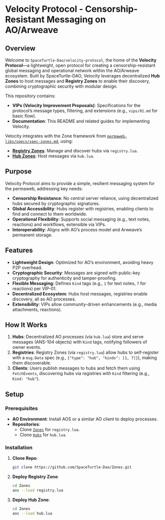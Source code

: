 # Velocity Protocol - Censorship-Resistant Messaging on AO/Arweave

## Overview

Welcome to `SpaceTurtle-Dao/velocity-protocol`, the home of the **Velocity Protocol**—a lightweight, open protocol for creating a censorship-resistant global messaging and operational network within the AO/Arweave ecosystem. Built by SpaceTurtle-DAO, Velocity leverages decentralized **Hub Zones** to host messages and **Registry Zones** to enable their discovery, combining cryptographic security with modular design.

This repository contains:
- **VIPs (Velocity Improvement Proposals)**: Specifications for the protocol’s message types, filtering, and extensions (e.g., `vips/01.md` for basic flow).
- **Documentation**: This README and related guides for implementing Velocity.

Velocity integrates with the Zone framework from [`permaweb-libs/specs/spec-zones.md`](https://github.com/permaweb/permaweb-libs/blob/main/specs/spec-zones.md), using:
- **[Registry Zones](./zones/registry.lua)**: Manage and discover hubs via `registry.lua`.
- **[Hub Zones](./zones/hub.lua)**: Host messages via `hub.lua`.

## Purpose

Velocity Protocol aims to provide a simple, resilient messaging system for the permaweb, addressing key needs:
- **Censorship Resistance**: No central server reliance, using decentralized hubs secured by cryptographic signatures.
- **Global Accessibility**: Hubs register with registries, enabling clients to find and connect to them worldwide.
- **Operational Flexibility**: Supports social messaging (e.g., text notes, reactions) and workflows, extensible via VIPs.
- **Interoperability**: Aligns with AO’s process model and Arweave’s permanent storage.

## Features

- **Lightweight Design**: Optimized for AO’s environment, avoiding heavy P2P overhead.
- **Cryptographic Security**: Messages are signed with public-key cryptography for authenticity and tamper-proofing.
- **Flexible Messaging**: Defines `Kind` tags (e.g., `1` for text notes, `7` for reactions) per VIP-01.
- **Decentralized Ecosystem**: Hubs host messages, registries enable discovery, all as AO processes.
- **Extensibility**: VIPs allow community-driven enhancements (e.g., media attachments, reactions).

## How It Works

1. **Hubs**: Decentralized AO processes (via `hub.lua`) store and serve messages (ANS-104 objects) with `Kind` tags, notifying followers of owner events.
2. **Registries**: Registry Zones (via `registry.lua`) allow hubs to self-register with a `msg.Data` spec (e.g., `{"type": "hub", "kinds": [1, 7]}`), making them discoverable.
3. **Clients**: Users publish messages to hubs and fetch them using `FetchEvents`, discovering hubs via registries with `Kind` filtering (e.g., `Kind: "hub"`).

## Setup

### Prerequisites
- **AO Environment**: Install AOS or a similar AO client to deploy processes.
- **Repositories**:
  - Clone [`Zones`](https://github.com/SpaceTurtle-Dao/Zonest) for `registry.lua`.
  - Clone [`Hubs`](https://github.com/SpaceTurtle-Dao/Hubs/tree/development) for `hub.lua`.

### Installation

1. **Clone Repo**:
   ```bash
   git clone https://github.com/SpaceTurtle-Dao/Zones.git
   ```

2. **Deploy Registry Zone**:
   ```bash
   cd Zones
   aos --load registry.lua
   ```

3. **Deploy Hub Zone**:
   ```bash
   cd Zones
   aos --load hub.lua
   ```